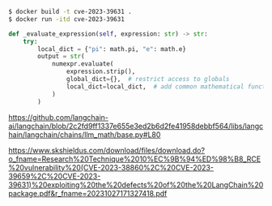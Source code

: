 ```sh
$ docker build -t cve-2023-39631 .
$ docker run -itd cve-2023-39631
```

```py
def _evaluate_expression(self, expression: str) -> str:
    try:
        local_dict = {"pi": math.pi, "e": math.e}
        output = str(
            numexpr.evaluate(
                expression.strip(),
                global_dict={},  # restrict access to globals
                local_dict=local_dict,  # add common mathematical functions
            )
        )
```

https://github.com/langchain-ai/langchain/blob/2c2fd9ff1337e655e3ed2b6d2fe41958debbf564/libs/langchain/langchain/chains/llm_math/base.py#L80

https://www.skshieldus.com/download/files/download.do?o_fname=Research%20Technique%2010%EC%9B%94%ED%98%B8_RCE%20vulnerability%20(CVE-2023-38860%2C%20CVE-2023-39659%2C%20CVE-2023-39631)%20exploiting%20the%20defects%20of%20the%20LangChain%20package.pdf&r_fname=20231027171327418.pdf      